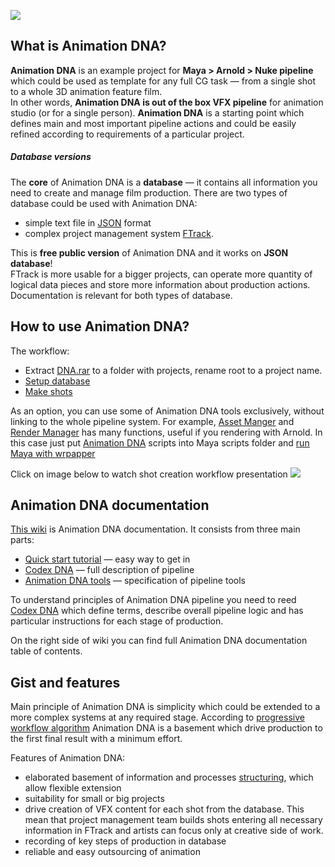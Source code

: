 ![](https://lh3.googleusercontent.com/-yzn5MCjzPaw/Vx9l-bmf1UI/AAAAAAAAFbU/3Lo9EKx7_wMVh3221gDBIKtIlndEgOvbACCo/s700/bannerDNA_home_01.jpg)

## What is Animation DNA?
**Animation DNA** is an example project for **Maya > Arnold > Nuke pipeline** which could be used as template for any full CG task — from a single shot to a whole 3D animation feature film.  
In other words, **Animation DNA is out of the box VFX pipeline** for animation studio (or for a single person).  **Animation DNA** is a starting point which defines main and most important pipeline actions and could be easily refined according to requirements of a particular project.

##### Database versions
The **core** of Animation DNA is a **database** — it contains all information you need to create and manage film production. There are two types of database could be used with Animation DNA:
- simple text file in [JSON](http://www.jsoneditoronline.org/) format 
- complex project management system [FTrack](https://www.ftrack.com/). 

This is **free public version** of Animation DNA and it works on **JSON database**!  
FTrack is more usable for a bigger projects, can operate more quantity of logical data pieces and store more information about production actions. Documentation is relevant for both types of database.

## How to use Animation DNA?

The workflow: 
- Extract [DNA.rar](02-codex-dna#dna-archive) to a folder with projects, rename root to a project name. 
- [Setup database](02-Codex-DNA#management-with-ftrack)
- [Make shots](02-Codex-DNA#shot-creation-workflow)

As an option, you can use some of Animation DNA tools exclusively, without linking to the whole pipeline system. For example, [Asset Manger](03-tools#asset-manager) and [Render Manager](03-tools#render-manager) has many functions, useful if you rendering with Arnold. In this case just put [Animation DNA](https://github.com/kiryha/AnimationDNA) scripts into Maya scripts folder and [run Maya with wrpapper](02-codex-dna#running-maya-and-nuke-with-wrappers)

Click on image below to watch shot creation workflow presentation
[![](https://lh3.googleusercontent.com/-Rus1a-1sf_Q/V1p576wi-fI/AAAAAAAAFuU/s0PLujrIXaUncMhWcCmmGpQKLsJhE75sQCCo/s700/DNA_mov_shotProd_03.gif)](https://www.youtube.com/watch?v=zw9fs0qd1rk)

## Animation DNA documentation
[This wiki](https://github.com/kiryha/AnimationDNA/wiki) is Animation DNA documentation. It consists from three main parts:
* [Quick start tutorial](01-Quick-start) — easy way to get in
* [Codex DNA](02-Codex-DNA) — full description of pipeline
* [Animation DNA tools](03-Tools) — specification of pipeline tools

To understand principles of Animation DNA pipeline you need to reed [Codex DNA](https://github.com/kiryha/AnimationDNA/wiki/02-Codex-DNA) which define terms, describe overall pipeline logic and has particular instructions for each stage of production.

On the right side of wiki you can find full Animation DNA documentation table of contents.

## Gist and features
Main principle of Animation DNA is simplicity which could be extended to a more complex systems at any required stage. According to [progressive workflow algorithm](02-Codex-DNA#progressive-workflow) Animation DNA is a basement which drive production to the first final result with a minimum effort.

Features of Animation DNA: 
- elaborated basement of information and processes [structuring](02-Codex-DNA#structuring), which allow flexible extension 
- suitability for small or big projects
- drive creation of VFX content for each shot from the database. This mean that project management team builds shots entering all necessary information in FTrack and artists can focus only at creative side of work.
- recording of key steps of production in database
- reliable and easy outsourcing of animation   